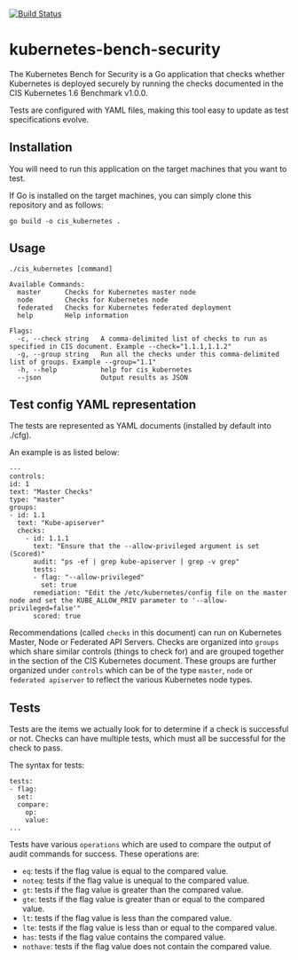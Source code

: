 [![Build Status](https://travis-ci.org/aquasecurity/kubernetes-bench-security.svg?branch=master)](https://travis-ci.org/aquasecurity/kubernetes-bench-security)

# kubernetes-bench-security

The Kubernetes Bench for Security is a Go application that checks whether Kubernetes is deployed securely by running the checks documented in the CIS Kubernetes 1.6 Benchmark v1.0.0.

Tests are configured with YAML files, making this tool easy to update as test specifications evolve. 

## Installation

You will need to run this application on the target machines that you want to test. 

If Go is installed on the target machines, you can simply clone this repository and as follows: 

```go build -o cis_kubernetes .```

## Usage
```./cis_kubernetes [command]```

```
Available Commands:
  master      Checks for Kubernetes master node
  node        Checks for Kubernetes node
  federated   Checks for Kubernetes federated deployment
  help        Help information

Flags:
  -c, --check string   A comma-delimited list of checks to run as specified in CIS document. Example --check="1.1.1,1.1.2"
  -g, --group string   Run all the checks under this comma-delimited list of groups. Example --group="1.1"
  -h, --help           help for cis_kubernetes
  --json               Output results as JSON
```

## Test config YAML representation
The tests are represented as YAML documents (installed by default into ./cfg).

An example is as listed below:
```
---
controls:
id: 1
text: "Master Checks"
type: "master"
groups:
- id: 1.1
  text: "Kube-apiserver"
  checks:
    - id: 1.1.1
      text: "Ensure that the --allow-privileged argument is set (Scored)"
      audit: "ps -ef | grep kube-apiserver | grep -v grep"
      tests:
      - flag: "--allow-privileged"
        set: true
      remediation: "Edit the /etc/kubernetes/config file on the master node and set the KUBE_ALLOW_PRIV parameter to '--allow-privileged=false'"
      scored: true
```

Recommendations (called `checks` in this document) can run on Kubernetes Master, Node or Federated API Servers.
Checks are organized into `groups` which share similar controls (things to check for) and are grouped together in the section of the CIS Kubernetes document.
These groups are further organized under `controls` which can be of the type `master`, `node` or `federated apiserver` to reflect the various Kubernetes node types.

## Tests
Tests are the items we actually look for to determine if a check is successful or not. Checks can have multiple tests, which must all be successful for the check to pass.

The syntax for tests:
```
tests:
- flag:
  set:
  compare:
    op:
    value:
...
```
Tests have various `operations` which are used to compare the output of audit commands for success.
These operations are:

- `eq`: tests if the flag value is equal to the compared value.
- `noteq`: tests if the flag value is unequal to the compared value.
- `gt`: tests if the flag value is greater than the compared value.
- `gte`: tests if the flag value is greater than or equal to the compared value.
- `lt`: tests if the flag value is less than the compared value.
- `lte`: tests if the flag value is less than or equal to the compared value.
- `has`: tests if the flag value contains the compared value.
- `nothave`: tests if the flag value does not contain the compared value.




